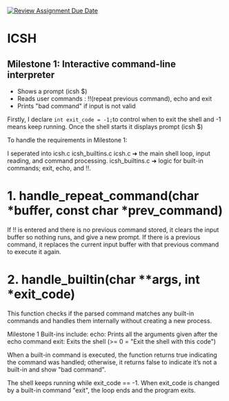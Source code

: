 [![Review Assignment Due Date](https://classroom.github.com/assets/deadline-readme-button-22041afd0340ce965d47ae6ef1cefeee28c7c493a6346c4f15d667ab976d596c.svg)](https://classroom.github.com/a/WIXYXthJ)
# ICSH


## Milestone 1: Interactive command-line interpreter

- Shows a prompt (icsh $)
- Reads user commands : !!(repeat previous command), echo and exit
- Prints "bad command" if input is not valid

Firstly, I declare `int exit_code = -1;`to control when to exit the shell and -1 means keep running.
  Once the shell starts it displays prompt (icsh $)
 
  
  To handle the requirements in Milestone 1:
    
I seperated into icsh.c icsh_builtins.c
icsh.c ➜ the main shell loop, input reading, and command processing.
icsh_builtins.c ➜ logic for built-in commands; exit, echo, and !!.

# 1. handle_repeat_command(char *buffer, const char *prev_command)
   
If !! is entered and there is no previous command stored, it clears the input buffer so nothing runs, and give a new prompt.
If there is a previous command, it replaces the current input buffer with that previous command to execute it again.

# 2. handle_builtin(char **args, int *exit_code)
   
This function checks if the parsed command matches any built-in commands and handles them internally without creating a new process.

Milestone 1 Built-ins include:
echo: Prints all the arguments given after the echo command
exit: Exits the shell (>= 0 = "Exit the shell with this code")

When a built-in command is executed, the function returns true indicating the command was handled; otherwise, it returns false to indicate it’s not a built-in and show "bad command".

The shell keeps running while exit_code == -1.
When exit_code is changed by a built-in command "exit", the loop ends and the program exits.
